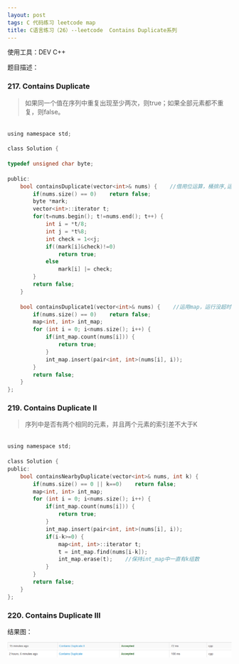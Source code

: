 ```yaml
---
layout: post
tags: C 代码练习 leetcode map
title: C语言练习（26）--leetcode  Contains Duplicate系列
---
```


使用工具：DEV C++

题目描述：  

### 217. Contains Duplicate ###

> 如果同一个值在序列中重复出现至少两次，则true；如果全部元素都不重复，则false。

```c

using namespace std;

class Solution {
	
typedef unsigned char byte;

public:
    bool containsDuplicate(vector<int>& nums) {    //借用位运算，桶排序,运行超时，但是这种思路要会 
    	if(nums.size() == 0)    return false;
        byte *mark;
        vector<int>::iterator t;
        for(t=nums.begin(); t!=nums.end(); t++) {
        	int i = *t/8;
        	int j = *t%8;
        	int check = 1<<j;
        	if((mark[i]&check)!=0)
        		return true;
        	else
        		mark[i] |= check;
		}
		return false;
    }
    
    bool containsDuplicate1(vector<int>& nums) {    //运用map，运行没超时，编译通过
    	if(nums.size() == 0)    return false;
        map<int, int> int_map;
        for (int i = 0; i<nums.size(); i++) {
            if(int_map.count(nums[i])) {
                return true;
            }
            int_map.insert(pair<int, int>(nums[i], i));   
        }
        return false;
    }
};

```

### 219. Contains Duplicate II ###

> 序列中是否有两个相同的元素，并且两个元素的索引差不大于K


```c

using namespace std;

class Solution {
public:
    bool containsNearbyDuplicate(vector<int>& nums, int k) {
    	if(nums.size() == 0 || k==0)    return false;
        map<int, int> int_map;
        for (int i = 0; i<nums.size(); i++) {
            if(int_map.count(nums[i])) {
           		return true;
            }
            int_map.insert(pair<int, int>(nums[i], i));
            if(i-k>=0) {
            	map<int, int>::iterator t;
            	t = int_map.find(nums[i-k]);
            	int_map.erase(t);    //保持int_map中一直有k组数
            }
        }
        return false;
    }
};

```

### 220. Contains Duplicate III ###

结果图：

![](/assets/img/2016-08-19-C26/2.png)
![](/assets/img/2016-08-19-C26/1.png)